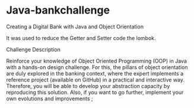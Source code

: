 # Java-bankchallenge

Creating a Digital Bank with Java and Object Orientation

It was used to reduce the Getter and Setter code the lombok.

Challenge Description

Reinforce your knowledge of Object Oriented Programming (OOP) in Java with a hands-on design challenge. For this, the pillars of object orientation are duly explored in the banking context, where the expert implements a reference project (available on GitHub) in a practical and interactive way. Therefore, you will be able to develop your abstraction capacity by reproducing this solution. Also, if you want to go further, implement your own evolutions and improvements ;
